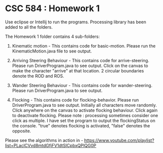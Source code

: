 # CSC 584 : Homework 1

Use eclipse or Intellij to run the programs. Processing library has been added to all the folders.

The Homework 1 folder contains 4 sub-folders:

1. Kinematic motion - This contains code for basic-motion. Please run the KinematicMotion.java file to see output.

2. Arriving Steering Behaviour - This contains code for arrive-steering. Please run DriverProgram.java to see output. Click on the canvas to make the character "arrive" at that location. 2 circular boundaries denote the ROD and ROS. 

3. Wander Steering Behaviour - This contains code for wander-steering. Please run DriverProgram.java to see output.

4. Flocking - This contains code for flocking-behavior. Please run DriverProgram.java to see output. Initially all characters move randomly. Click anywhere on the canvas to activate flocking behaviour. Click again to deactivate flocking. Please note : processing sometimes consider one click as multiple. I have set the program to output the flockingStatus on the console. "true" denotes flocking is activated, "false" denotes the opposite. 

Please see the algorithms in action in - https://www.youtube.com/playlist?list=PLaclCVvd8mtdGfjFV1dtSICpbxQPlQG0P 
